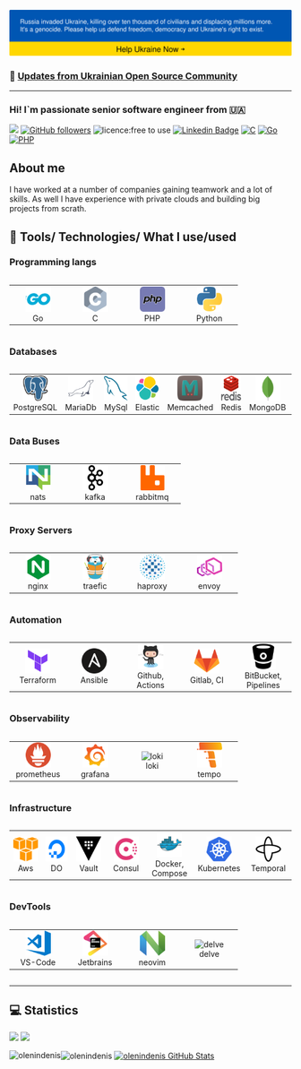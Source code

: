 [![Stand With Ukraine](https://raw.githubusercontent.com/vshymanskyy/StandWithUkraine/main/banner2-direct.svg)](https://vshymanskyy.github.io/StandWithUkraine/)

### 📢 [Updates from Ukrainian Open Source Community](https://github.com/vshymanskyy/StandWithUkraine/blob/main/docs/CommunityUpdates.md)
<hr>

<h3>Hi! I`m passionate senior software engineer from 🇺🇦</h3>

![](https://visitor-badge.glitch.me/badge?page_id=github.com/olenindenis) [![GitHub followers](https://img.shields.io/github/followers/olenindenis?label=Follow&style=social)](https://github.com/olenindenis/?tab=follow)  ![licence:free to use](https://img.shields.io/badge/licence-free--to--use-blue) [![Linkedin Badge](https://img.shields.io/badge/-olenindenis-blue?style=flat&logo=Linkedin&logoColor=white&link=https://www.linkedin.com/in/denis-olenin-b66ab082/)](https://www.linkedin.com/in/denis-olenin-b66ab082/)
[![C](https://img.shields.io/badge/c-%2300599C.svg?style=for-the-badge&logo=c&logoColor=white)](https://www.learn-c.org/)
[![Go](https://img.shields.io/badge/go-%2300ADD8.svg?style=for-the-badge&logo=go&logoColor=white)](https://go.dev/)
[![PHP](https://img.shields.io/badge/php-%23777BB4.svg?style=for-the-badge&logo=php&logoColor=white)](https://www.php.net/)

## About me

I have worked at a number of companies gaining teamwork and a lot of skills.
As well I have experience with private clouds and building big projects from scrath.

<h2>🚀 Tools/ Technologies/ What I use/used</h2>

<h3>Programming langs</h2>

<div style="display: flex; align-items: flex-start; align: center">
<table align="center">
  <tr>
      <td align="center"  width="88">
        <img src="images/svgicons/go-svgrepo-com.svg" alt="go" width="45" height="45" />
        <br>Go
      </td>
      <td align="center" width="88">
        <img src="images/svgicons/open-std_c-icon.svg" alt="c" width="45" height="45" />
        <br>C
      </td>
      <td align="center" width="88">
        <img src="images/svgicons/php-svgrepo-com.svg" alt="php" width="45" height="45" />
        <br>PHP
      </td>
      <td align="center" width="88">
        <img src="images/svgicons/python-icon.svg" alt="python" width="45" height="45" />
        <br>Python
      </td>
  </tr>
</table>
</div>

<h3>Databases</h2>

<div style="display: flex; align-items: flex-start; align: center">
<table align="center">
  <tr>
      <td align="center"  width="88">
        <img src="images/svgicons/postgresql-svgrepo-com.svg" alt="PostgreSQL" width="45" height="45" />
        <br>PostgreSQL
      </td>
      <td align="center" width="88">
        <img src="images/svgicons/mariadb-icon.svg" alt="MariaDb" width="45" height="45" />
        <br>MariaDb
      </td>
      <td align="center" width="88">
        <img src="images/svgicons/mysql-icon.svg" alt="mysql" width="45" height="45" />
        <br>MySql
      </td>
      <td align="center" width="88">
        <img src="images/svgicons/elastic-icon.svg" alt="Elastic" width="45" height="45" />
        <br>Elastic
      </td>
      <td align="center" width="88">
        <img src="images/svgicons/memcached-icon.svg" alt="Memcached" width="45" height="45" />
        <br>Memcached
      </td>
      <td align="center" width="88">
        <img src="images/svgicons/redis-original-wordmark.svg" alt="redis" width="45" height="45" />
        <br>Redis
      </td>
      <td align="center" width="88">
        <img src="images/svgicons/mongodb-icon.svg" alt="mongodb" width="45" height="45" />
        <br>MongoDB
      </td>
      <td align="center" width="88">
        <img src="images/svgicons/dragonfly-vector-1-svgrepo-com.svg" alt="dragonflydb" width="45" height="45" />
        <br>DragonflyDB
      </td>
      <td align="center" width="88">
        <img src="images/svgicons/etcd-svgrepo-com.svg" alt="etcd" width="45" height="45" />
        <br>etcd
      </td>
  </tr>
</table>
</div>

<h3>Data Buses</h2>

<div style="display: flex; align-items: flex-start; align: center">
<table align="center">
  <tr>
      <td align="center"  width="88">
        <img src="images/svgicons/natsio-icon.svg" alt="nats" width="45" height="45" />
        <br>nats
      </td>
      <td align="center" width="88">
        <img src="images/svgicons/apache_kafka-icon.svg" alt="kafka" width="45" height="45" />
        <br>kafka
      </td>
      <td align="center" width="88">
        <img src="images/svgicons/rabbitmq-icon.svg" alt="rabbitmq" width="45" height="45" />
        <br>rabbitmq
      </td>
  </tr>
</table>
</div>

<h3>Proxy Servers</h2>

<div style="display: flex; align-items: flex-start; align: center">
<table align="center">
  <tr>
      <td align="center"  width="88">
        <img src="images/svgicons/nginx-icon.svg" alt="nginx" width="45" height="45" />
        <br>nginx
      </td>
      <td align="center" width="88">
        <img src="images/svgicons/traefikio-icon.svg" alt="traefic" width="45" height="45" />
        <br>traefic
      </td>
      <td align="center" width="88">
        <img src="images/svgicons/haproxy-icon.svg" alt="haproxy" width="45" height="45" />
        <br>haproxy
      </td>
      <td align="center" width="88">
        <img src="images/svgicons/envoyproxyio-icon.svg" alt="envoy" width="45" height="45" />
        <br>envoy
      </td>
  </tr>
</table>
</div>

<h3>Automation</h2>

<div style="display: flex; align-items: flex-start; align: center">
<table align="center">
  <tr>
      <td align="center"  width="88">
        <img src="images/svgicons/terraform-svgrepo-com.svg" alt="Terraform" width="45" height="45" />
        <br>Terraform
      </td>
      <td align="center" width="88">
        <img src="images/svgicons/ansible-icon.svg" alt="Ansible" width="45" height="45" />
        <br>Ansible
      </td>
      <td align="center" width="88">
        <img src="images/svgicons/github-icon.svg" alt="Github" width="45" height="45" />
        <br>Github, Actions
      </td>
      <td align="center" width="88">
        <img src="images/svgicons/gitlab-icon.svg" alt="Gitlab" width="45" height="45" />
        <br>Gitlab, CI
      </td>
      <td align="center" width="88">
        <img src="images/svgicons/bitbucket-icon.svg" alt="BitBucket" width="45" height="45" />
        <br>BitBucket, Pipelines
      </td>
  </tr>
</table>
</div>

<h3>Observability</h2>

<div style="display: flex; align-items: flex-start; align: center">
<table align="center">
  <tr>
      <td align="center"  width="88">
        <img src="images/svgicons/prometheusio-icon.svg" alt="prometheusio" width="45" height="45" />
        <br>prometheus
      </td>
      <td align="center" width="88">
        <img src="images/svgicons/grafana-svgrepo-com.svg" alt="grafana" width="45" height="45" />
        <br>grafana
      </td>
      <td align="center" width="88">
        <img src="images/svgicons/loki_icon-com.svg" alt="loki" width="45" height="45" />
        <br>loki
      </td>
      <td align="center" width="88">
        <img src="images/svgicons/grafana-tempo.svg" alt="tempo" width="45" height="45" />
        <br>tempo
      </td>
  </tr>
</table>
</div>

<h3>Infrastructure</h2>

<div style="display: flex; align-items: flex-start; align: center">
<table align="center">
  <tr>
      <td align="center"  width="88">
        <img src="images/svgicons/amazon_aws-icon.svg" alt="Aws" width="50" height="45" />
        <br>Aws
      </td>
      <td align="center" width="88">
        <img src="images/svgicons/digitalocean-svgrepo-com.svg" alt="DO" width="50" height="45" />
        <br>DO
      </td>
      <td align="center" width="88">
        <img src="images/svgicons/vault-svgrepo-com.svg" alt="Vault" width="45" height="45" />
        <br>Vault
      </td>
      <td align="center" width="88">
        <img src="images/svgicons/consul-svgrepo-com.svg" alt="Consul" width="45" height="45" />
        <br>Consul
      </td>
      <td align="center" width="88">
        <img src="images/svgicons/docker-icon.svg" alt="Docker" width="45" height="45" />
        <br>Docker, Compose
      </td>
      <td align="center" width="88">
        <img src="images/svgicons/kubernetes-icon.svg" alt="Kubernetes" width="45" height="45" />
        <br>Kubernetes
      </td>
      <td align="center" width="88">
        <img src="images/svgicons/temporalio.svg" alt="Temporal" width="45" height="45" />
        <br>Temporal
      </td>
  </tr>
</table>
</div>

<h3>DevTools</h2>

<div style="display: flex; align-items: flex-start; align: center">
<table align="center">
  <tr>
      <td align="center"  width="88">
        <img src="images/svgicons/visualstudio_code-icon.svg" alt="VS-Code" width="45" height="45" />
        <br>VS-Code
      </td>
      <td align="center" width="88">
        <img src="images/svgicons/jetbrains-icon.svg" alt="Jetbrains" width="45" height="45" />
        <br>Jetbrains
      </td>
      <td align="center" width="88">
        <img src="images/svgicons/neovim-mark.svg" alt="neovim" width="45" height="45" />
        <br>neovim
      </td>
      <td align="center" width="88">
        <img src="https://github.com/go-delve/delve/blob/master/assets/delve_icon.png" alt="delve" width="45" height="45" />
        <br>delve
      </td>
  </tr>
</table>
</div>

---
## 💻 Statistics

[<img src="https://github-readme-stats.vercel.app/api?username=olenindenis&show_icons=true&count_private=true&theme=cobalt&include_all_commits=true" height="175">](https://github-readme-stats.vercel.app/api?username=lucthienphong1120)
[<img src="https://github-readme-stats.vercel.app/api/top-langs/?username=olenindenis&layout=compact&theme=cobalt" height="175">](https://github-readme-stats.vercel.app/api/top-langs/?username=lucthienphong1120)


  <img align="center" src="https://github-readme-streak-stats.herokuapp.com/?user=olenindenis&theme=prussian" alt="olenindenis" />

<a href="https://github.com/olenindenis/olenindenis">
  <img align="center" src="https://bad-apple-github-readme.vercel.app/api?username=olenindenis&show_icons=true&line_height=27&count_private=true&theme=cobalt" alt="olenindenis GitHub Stats" />
</a>

  <img align="left" src="https://github-readme-stats.vercel.app/api/top-langs?username=olenindenis&theme=cobalt&show_icons=true&locale=en&layout=compact" alt="olenindenis" />
